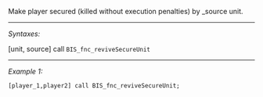 Make player secured (killed without execution penalties) by _source unit.


---
*Syntaxes:*

[unit, source] call `BIS_fnc_reviveSecureUnit`

---
*Example 1:*

```sqf
[player_1,player2] call BIS_fnc_reviveSecureUnit;
```